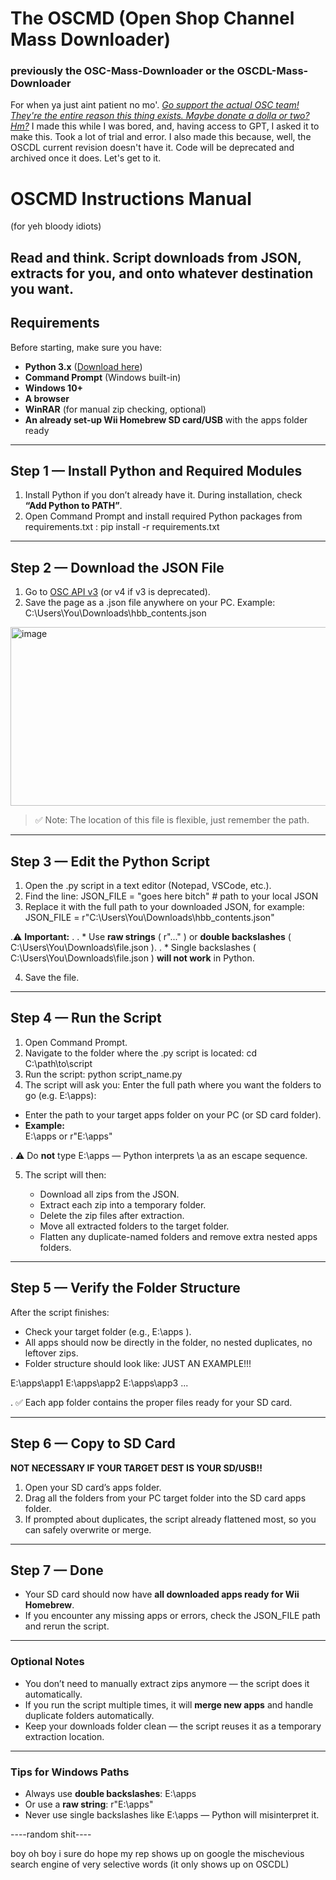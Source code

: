 # The OSCMD (Open Shop Channel Mass Downloader)
### previously the OSC-Mass-Downloader or the OSCDL-Mass-Downloader
For when ya just aint patient no mo'.
[*Go support the actual OSC team! They're the entire reason this thing exists. Maybe donate a dolla or two? Hm?*](https://oscwii.org/)
I made this while I was bored, and, having access to GPT, I asked it to make this. Took a lot of trial and error.
I also made this because, well, the OSCDL current revision doesn't have it. Code will be deprecated and archived once it does. 
Let's get to it.

# OSCMD Instructions Manual 
(for yeh bloody idiots)

Read and think.
Script downloads from JSON, extracts for you, and onto whatever destination you want.
---

## Requirements

Before starting, make sure you have:

* **Python 3.x** ([Download here](https://www.python.org/downloads/))  
* **Command Prompt** (Windows built-in)  
* **Windows 10+**  
* **A browser**  
* **WinRAR** (for manual zip checking, optional)  
* **An already set-up Wii Homebrew SD card/USB** with the apps folder ready  

---

## Step 1 — Install Python and Required Modules

1. Install Python if you don’t already have it. During installation, check **“Add Python to PATH”**.  
2. Open Command Prompt and install required Python packages from  requirements.txt :
pip install -r requirements.txt
    

---

## Step 2 — Download the JSON File

1. Go to [OSC API v3](https://hbb1.oscwii.org/api/v3/contents) (or v4 if v3 is deprecated).
2. Save the page as a  .json  file anywhere on your PC. Example:
C:\Users\You\Downloads\hbb_contents.json
<img width="754" height="286" alt="image" src="https://github.com/user-attachments/assets/ab159839-2687-4120-93a3-1708cc4c6608" />

> ✅ Note: The location of this file is flexible, just remember the path.

---

## Step 3 — Edit the Python Script

1. Open the  .py  script in a text editor (Notepad, VSCode, etc.).
2. Find the line:
JSON_FILE = "goes here bitch"  # path to your local JSON
3. Replace it with the full path to your downloaded JSON, for example:
JSON_FILE = r"C:\Users\You\Downloads\hbb_contents.json"
   

.⚠️ **Important:**
.
. * Use **raw strings** ( r"..." ) or **double backslashes** ( C:\\Users\\You\\Downloads\\file.json ).
. * Single backslashes ( C:\Users\You\Downloads\file.json ) **will not work** in Python.

4. Save the file.

---

## Step 4 — Run the Script

1. Open Command Prompt.
2. Navigate to the folder where the  .py  script is located:
cd C:\path\to\script
3. Run the script:
python script_name.py
4. The script will ask you:
Enter the full path where you want the folders to go (e.g. E:\apps):
* Enter the path to your target apps folder on your PC (or SD card folder).
* **Example:**   
E:\\apps
or
r"E:\apps"
   
. ⚠️ Do **not** type  E:\apps  — Python interprets  \a  as an escape sequence.

5. The script will then:

   * Download all zips from the JSON.
   * Extract each zip into a temporary folder.
   * Delete the zip files after extraction.
   * Move all extracted folders to the target folder.
   * Flatten any duplicate-named folders and remove extra nested  apps  folders.

---

## Step 5 — Verify the Folder Structure

After the script finishes:

* Check your target folder (e.g.,  E:\apps ).
* All apps should now be directly in the folder, no nested duplicates, no leftover zips.
* Folder structure should look like:
JUST AN EXAMPLE!!!
   
E:\apps\app1
E:\apps\app2
E:\apps\app3
...


. ✅ Each app folder contains the proper files ready for your SD card.

---

## Step 6 — Copy to SD Card
**NOT NECESSARY IF YOUR TARGET DEST IS YOUR SD/USB!!**
1. Open your SD card’s  apps  folder.
2. Drag all the folders from your PC target folder into the SD card  apps  folder.
3. If prompted about duplicates, the script already flattened most, so you can safely overwrite or merge.

---

## Step 7 — Done

* Your SD card should now have **all downloaded apps ready for Wii Homebrew**.
* If you encounter any missing apps or errors, check the  JSON_FILE  path and rerun the script.

---

### Optional Notes

* You don’t need to manually extract zips anymore — the script does it automatically.
* If you run the script multiple times, it will **merge new apps** and handle duplicate folders automatically.
* Keep your  downloads  folder clean — the script reuses it as a temporary extraction location.

---

### Tips for Windows Paths

* Always use **double backslashes**:  E:\\apps 
* Or use a **raw string**:  r"E:\apps" 
* Never use single backslashes like  E:\apps  — Python will misinterpret it.



----random shit----

boy oh boy i sure do hope my rep shows up on google
the mischevious search engine of very selective words (it only shows up on OSCDL)
